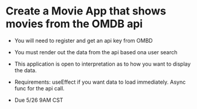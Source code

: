 # Create a Movie App that shows movies from the OMDB api

- You will need to register and get an api key from OMBD
- You must render out the data from the api based ona user search
- This application is open to interpretation as to how you want to display the data.
- Requirements: useEffect if you want data to load immediately. Async func for the api call.

- Due 5/26 9AM CST